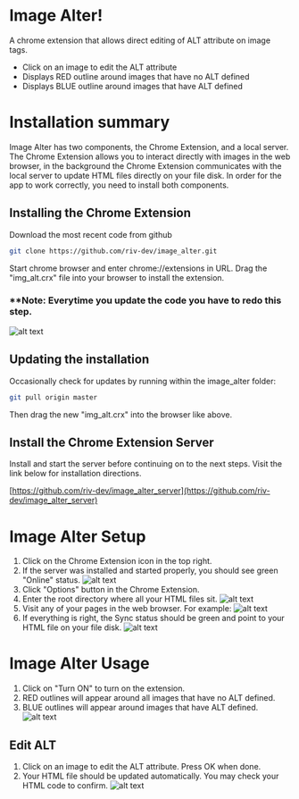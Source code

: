 # Image Alter!
A chrome extension that allows direct editing of ALT attribute on image tags.
- Click on an image to edit the ALT attribute
- Displays RED outline around images that have no ALT defined
- Displays BLUE outline around images that have ALT defined

# Installation summary
Image Alter has two components, the Chrome Extension, and a local server.  The Chrome Extension allows you to interact directly with images in the web browser, in the background the Chrome Extension communicates with the local server to update HTML files directly on your file disk. In order for the app to work correctly, you need to install both components.

## Installing the Chrome Extension
Download the most recent code from github
```bash
git clone https://github.com/riv-dev/image_alter.git
```

Start chrome browser and enter chrome://extensions in URL.
Drag the "img_alt.crx" file into your browser to install the extension.
### **Note: Everytime you update the code you have to redo this step.

![alt text](/doc_images/extension_install.png "Install Extension")

## Updating the installation
Occasionally check for updates by running within the image_alter folder:
```bash
git pull origin master
```

Then drag the new "img_alt.crx" into the browser like above.

## Install the Chrome Extension Server
Install and start the server before continuing on to the next steps. Visit the link below for installation directions.

[https://github.com/riv-dev/image_alter_server](https://github.com/riv-dev/image_alter_server)

# Image Alter Setup
1. Click on the Chrome Extension icon in the top right.
2. If the server was installed and started properly, you should see green "Online" status.
![alt text](/doc_images/setup1.png "Setup 1")
3. Click "Options" button in the Chrome Extension.
4. Enter the root directory where all your HTML files sit.
![alt text](/doc_images/setup2.png "Setup 2")
5. Visit any of your pages in the web browser. For example:
![alt text](/doc_images/setup3.png "Setup 3")
6. If everything is right, the Sync status should be green and point to your HTML file on your file disk. 
![alt text](/doc_images/setup4.png "Setup 4")

# Image Alter Usage
1. Click on "Turn ON" to turn on the extension.
2. RED outlines will appear around all images that have no ALT defined.
3. BLUE outlines will appear around images that have ALT defined.
![alt text](/doc_images/usage.png "Usage")

## Edit ALT
1. Click on an image to edit the ALT attribute.  Press OK when done.
2. Your HTML file should be updated automatically.  You may check your HTML code to confirm.
![alt text](/doc_images/enter_alt.png "Enter ALT")
